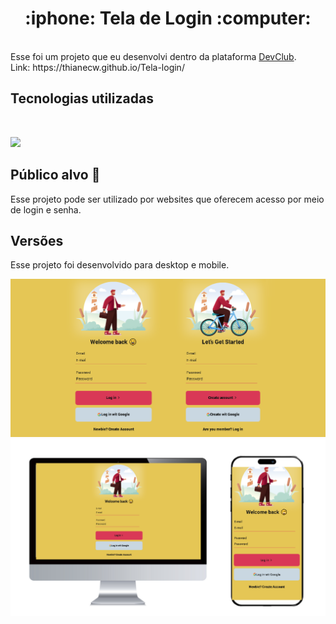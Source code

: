 <h1 align="center">
:iphone: Tela de Login :computer:</h1>
<br>
Esse foi um projeto que eu desenvolvi dentro da plataforma <a href="https://rodolfomori.com.br/devclub">DevClub</a>.
<br> Link: https://thianecw.github.io/Tela-login/

## Tecnologias utilizadas
<br>
<p align="left">
  <a href="https://skillicons.dev">
    <img src="https://skillicons.dev/icons?i=html,css" />
  </a>
</p>

## Público alvo 🚀
Esse projeto pode ser utilizado por websites que oferecem acesso por meio de login e senha.

## Versões
Esse projeto foi desenvolvido para desktop e mobile.

<img src="https://github.com/thianecw/Tela-login/blob/main/Tela%20de%20login.png" />
<img src="https://github.com/thianecw/Tela-login/blob/main/responsividade.png" />
